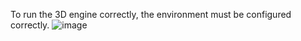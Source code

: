 To run the 3D engine correctly, the environment must be configured correctly.
![image](https://github.com/user-attachments/assets/6d3ca263-2ff7-4a9d-9dbe-f10a6860d7e6)
